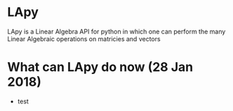 # LApy
LApy is a Linear Algebra API for python in which one can perform the many Linear Algebraic operations on matricies and vectors

# What can LApy do now (28 Jan 2018)
  - test
